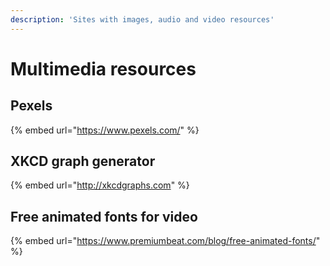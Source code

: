 ```yaml
---
description: 'Sites with images, audio and video resources'
---
```


# Multimedia resources

## Pexels

{% embed url="https://www.pexels.com/" %}

## XKCD graph generator

{% embed url="http://xkcdgraphs.com" %}

## Free animated fonts for video

{% embed url="https://www.premiumbeat.com/blog/free-animated-fonts/" %}



